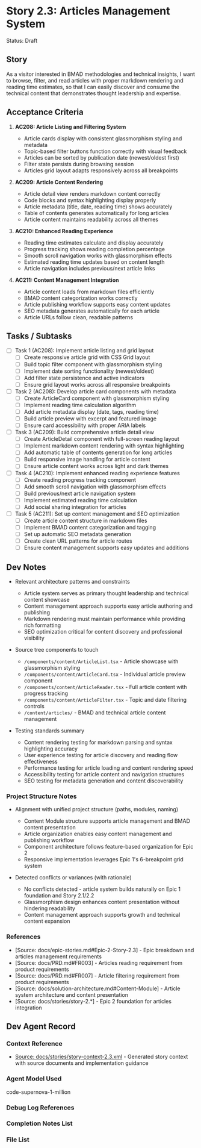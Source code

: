 # Story 2.3: Articles Management System

Status: Draft

## Story

As a visitor interested in BMAD methodologies and technical insights, I want to browse, filter, and read articles with proper markdown rendering and reading time estimates, so that I can easily discover and consume the technical content that demonstrates thought leadership and expertise.

## Acceptance Criteria

1. **AC208: Article Listing and Filtering System**
   - Article cards display with consistent glassmorphism styling and metadata
   - Topic-based filter buttons function correctly with visual feedback
   - Articles can be sorted by publication date (newest/oldest first)
   - Filter state persists during browsing session
   - Articles grid layout adapts responsively across all breakpoints

2. **AC209: Article Content Rendering**
   - Article detail view renders markdown content correctly
   - Code blocks and syntax highlighting display properly
   - Article metadata (title, date, reading time) shows accurately
   - Table of contents generates automatically for long articles
   - Article content maintains readability across all themes

3. **AC210: Enhanced Reading Experience**
   - Reading time estimates calculate and display accurately
   - Progress tracking shows reading completion percentage
   - Smooth scroll navigation works with glassmorphism effects
   - Estimated reading time updates based on content length
   - Article navigation includes previous/next article links

4. **AC211: Content Management Integration**
   - Article content loads from markdown files efficiently
   - BMAD content categorization works correctly
   - Article publishing workflow supports easy content updates
   - SEO metadata generates automatically for each article
   - Article URLs follow clean, readable patterns

## Tasks / Subtasks

- [ ] Task 1 (AC208): Implement article listing and grid layout
  - [ ] Create responsive article grid with CSS Grid layout
  - [ ] Build topic filter component with glassmorphism styling
  - [ ] Implement date sorting functionality (newest/oldest)
  - [ ] Add filter state persistence and active indicators
  - [ ] Ensure grid layout works across all responsive breakpoints

- [ ] Task 2 (AC208): Develop article card components with metadata
  - [ ] Create ArticleCard component with glassmorphism styling
  - [ ] Implement reading time calculation algorithm
  - [ ] Add article metadata display (date, tags, reading time)
  - [ ] Build article preview with excerpt and featured image
  - [ ] Ensure card accessibility with proper ARIA labels

- [ ] Task 3 (AC209): Build comprehensive article detail view
  - [ ] Create ArticleDetail component with full-screen reading layout
  - [ ] Implement markdown content rendering with syntax highlighting
  - [ ] Add automatic table of contents generation for long articles
  - [ ] Build responsive image handling for article content
  - [ ] Ensure article content works across light and dark themes

- [ ] Task 4 (AC210): Implement enhanced reading experience features
  - [ ] Create reading progress tracking component
  - [ ] Add smooth scroll navigation with glassmorphism effects
  - [ ] Build previous/next article navigation system
  - [ ] Implement estimated reading time calculation
  - [ ] Add social sharing integration for articles

- [ ] Task 5 (AC211): Set up content management and SEO optimization
  - [ ] Create article content structure in markdown files
  - [ ] Implement BMAD content categorization and tagging
  - [ ] Set up automatic SEO metadata generation
  - [ ] Create clean URL patterns for article routes
  - [ ] Ensure content management supports easy updates and additions

## Dev Notes

- Relevant architecture patterns and constraints
  - Article system serves as primary thought leadership and technical content showcase
  - Content management approach supports easy article authoring and publishing
  - Markdown rendering must maintain performance while providing rich formatting
  - SEO optimization critical for content discovery and professional visibility

- Source tree components to touch
  - `/components/content/ArticleList.tsx` - Article showcase with glassmorphism styling
  - `/components/content/ArticleCard.tsx` - Individual article preview component
  - `/components/content/ArticleReader.tsx` - Full article content with progress tracking
  - `/components/content/ArticleFilter.tsx` - Topic and date filtering controls
  - `/content/articles/` - BMAD and technical article content management

- Testing standards summary
  - Content rendering testing for markdown parsing and syntax highlighting accuracy
  - User experience testing for article discovery and reading flow effectiveness
  - Performance testing for article loading and content rendering speed
  - Accessibility testing for article content and navigation structures
  - SEO testing for metadata generation and content discoverability

### Project Structure Notes

- Alignment with unified project structure (paths, modules, naming)
  - Content Module structure supports article management and BMAD content presentation
  - Article organization enables easy content management and publishing workflow
  - Component architecture follows feature-based organization for Epic 2
  - Responsive implementation leverages Epic 1's 6-breakpoint grid system

- Detected conflicts or variances (with rationale)
  - No conflicts detected - article system builds naturally on Epic 1 foundation and Story 2.1/2.2
  - Glassmorphism design enhances content presentation without hindering readability
  - Content management approach supports growth and technical content expansion

### References

- [Source: docs/epic-stories.md#Epic-2-Story-2.3] - Epic breakdown and articles management requirements
- [Source: docs/PRD.md#FR003] - Articles reading requirement from product requirements
- [Source: docs/PRD.md#FR007] - Article filtering requirement from product requirements
- [Source: docs/solution-architecture.md#Content-Module] - Article system architecture and content presentation
- [Source: docs/stories/story-2.*] - Epic 2 foundation for articles integration

## Dev Agent Record

### Context Reference

- [Source: docs/stories/story-context-2.3.xml](docs/stories/story-context-2.3.xml) - Generated story context with source documents and implementation guidance

### Agent Model Used

code-supernova-1-million

### Debug Log References

### Completion Notes List

### File List
